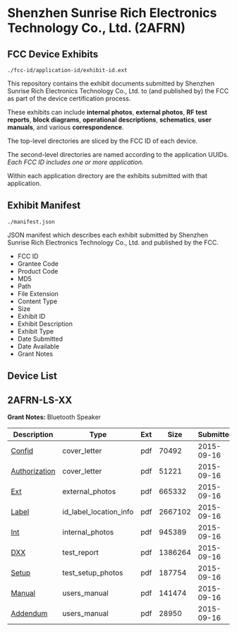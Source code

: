 # Shenzhen Sunrise Rich Electronics Technology Co., Ltd. (2AFRN)
## FCC Device Exhibits

```
./fcc-id/application-id/exhibit-id.ext
```

This repository contains the exhibit documents submitted by Shenzhen Sunrise Rich Electronics Technology Co., Ltd. to (and published by) the FCC as part of the device certification process.

These exhibits can include **internal photos**, **external photos**, **RF test reports**, **block diagrams**, **operational descriptions**, **schematics**, **user manuals**, and various **correspondence**.

The top-level directories are sliced by the FCC ID of each device.

The second-level directories are named according to the application UUIDs. *Each FCC ID includes one or more application.*

Within each application directory are the exhibits submitted with that application. 

## Exhibit Manifest

```
./manifest.json
```

JSON manifest which describes each exhibit submitted by Shenzhen Sunrise Rich Electronics Technology Co., Ltd. and published by the FCC.

- FCC ID
- Grantee Code
- Product Code
- MD5
- Path
- File Extension
- Content Type
- Size
- Exhibit ID
- Exhibit Description
- Exhibit Type
- Date Submitted
- Date Available
- Grant Notes

## Device List
## 2AFRN-LS-XX
**Grant Notes:** Bluetooth Speaker

| Description | Type | Ext | Size | Submitted | Available |
| ----------- | ---- | --- | ---- | --------- | --------- |
| [Confid](2AFRN-LS-XX/b7f0a91ebf62288d7f2be8b6dfb68887/2750248.pdf) | cover_letter | pdf | 70492 | 2015-09-16 | 2015-09-16 |
| [Authorization](2AFRN-LS-XX/b7f0a91ebf62288d7f2be8b6dfb68887/2750249.pdf) | cover_letter | pdf | 51221 | 2015-09-16 | 2015-09-16 |
| [Ext](2AFRN-LS-XX/b7f0a91ebf62288d7f2be8b6dfb68887/2750250.pdf) | external_photos | pdf | 665332 | 2015-09-16 | 2015-09-16 |
| [Label](2AFRN-LS-XX/b7f0a91ebf62288d7f2be8b6dfb68887/2750253.pdf) | id_label_location_info | pdf | 2667102 | 2015-09-16 | 2015-09-16 |
| [Int](2AFRN-LS-XX/b7f0a91ebf62288d7f2be8b6dfb68887/2750252.pdf) | internal_photos | pdf | 945389 | 2015-09-16 | 2015-09-16 |
| [DXX](2AFRN-LS-XX/b7f0a91ebf62288d7f2be8b6dfb68887/2750251.pdf) | test_report | pdf | 1386264 | 2015-09-16 | 2015-09-16 |
| [Setup](2AFRN-LS-XX/b7f0a91ebf62288d7f2be8b6dfb68887/2750258.pdf) | test_setup_photos | pdf | 187754 | 2015-09-16 | 2015-09-16 |
| [Manual](2AFRN-LS-XX/b7f0a91ebf62288d7f2be8b6dfb68887/2750254.pdf) | users_manual | pdf | 141474 | 2015-09-16 | 2015-09-16 |
| [Addendum](2AFRN-LS-XX/b7f0a91ebf62288d7f2be8b6dfb68887/2750255.pdf) | users_manual | pdf | 28950 | 2015-09-16 | 2015-09-16 |
